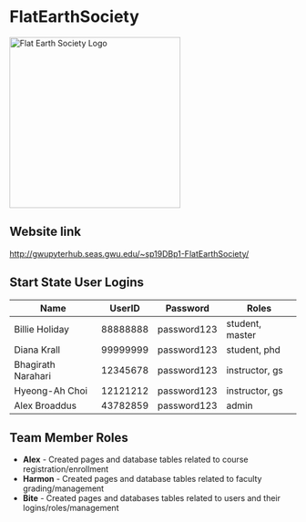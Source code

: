 # FlatEarthSociety
<img src="https://wiki.tfes.org/images/3/3f/Flat_Earth_Society_Logo.png" alt="Flat Earth Society Logo" width="300"/>

## Website link
http://gwupyterhub.seas.gwu.edu/~sp19DBp1-FlatEarthSociety/

## Start State User Logins
|Name              |UserID     |Password   |Roles|
|----------------- |-----------|-----------|-----|
|Billie Holiday    |88888888   |password123|student, master|
|Diana Krall       |99999999   |password123|student, phd|
|Bhagirath Narahari|12345678   |password123|instructor, gs|
|Hyeong-Ah Choi    |12121212   |password123|instructor, gs|
|Alex Broaddus     |43782859   |password123|admin|

## Team Member Roles
* **Alex** - Created pages and database tables related to course registration/enrollment
* **Harmon** - Created pages and database tables related to faculty grading/management
* **Bite** - Created pages and databases tables related to users and their logins/roles/management
